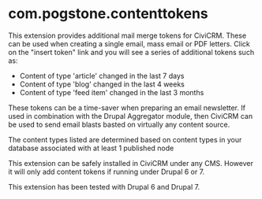 com.pogstone.contenttokens
==========================

This extension provides additional mail merge tokens for CiviCRM. These can be used when creating a single email, mass email or PDF letters. Click on the "insert token" link and you will see a series of additional tokens such as:

- Content of type 'article' changed in the last 7 days
- Content of type 'blog' changed in the last 4 weeks
- Content of type 'feed item' changed in the last 3 months

These tokens can be a time-saver when preparing an email newsletter.  If used in combination with the Drupal Aggregator module, then CiviCRM can be used to send email blasts basted on virtually any content source. 

The content types listed are determined based on content types in your database associated with at least 1 published node

This extension can be safely installed in CiviCRM under any CMS. However it will only add content tokens if running under Drupal 6 or 7.

This extension has been tested with Drupal 6 and Drupal 7. 